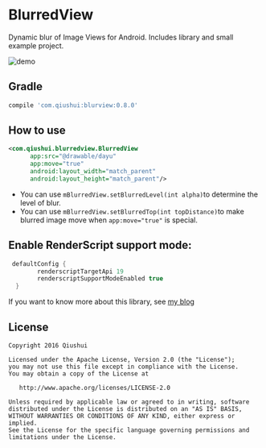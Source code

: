 # BlurredView

Dynamic blur of Image Views for Android. 
Includes library and small example project.

![demo][1]

## Gradle

```Groovy
compile 'com.qiushui:blurview:0.8.0'
```

## How to use 

```XML
<com.qiushui.blurredview.BlurredView
      app:src="@drawable/dayu"
      app:move="true"
      android:layout_width="match_parent"
      android:layout_height="match_parent"/>
```

* You can use `mBlurredView.setBlurredLevel(int alpha)`to determine the level of blur.
* You can use `mBlurredView.setBlurredTop(int topDistance)`to make blurred image move when `app:move="true"` is special.

## Enable RenderScript support mode:

```Groovy
 defaultConfig {
        renderscriptTargetApi 19
        renderscriptSupportModeEnabled true
  }
```

If you want to know more about this library, see [my blog][2]

License
-------

    Copyright 2016 Qiushui

    Licensed under the Apache License, Version 2.0 (the "License");
    you may not use this file except in compliance with the License.
    You may obtain a copy of the License at

       http://www.apache.org/licenses/LICENSE-2.0

    Unless required by applicable law or agreed to in writing, software
    distributed under the License is distributed on an "AS IS" BASIS,
    WITHOUT WARRANTIES OR CONDITIONS OF ANY KIND, either express or implied.
    See the License for the specific language governing permissions and
    limitations under the License.


[1]: https://github.com/wl9739/BlurredView/blob/master/Gif/demo.gif
[2]: http://wl9739.github.io/2016/07/14/%E6%95%99%E4%BD%A0%E4%B8%80%E5%88%86%E9%92%9F%E5%AE%9E%E7%8E%B0%E6%A8%A1%E7%B3%8A%E6%95%88%E6%9E%9C/
